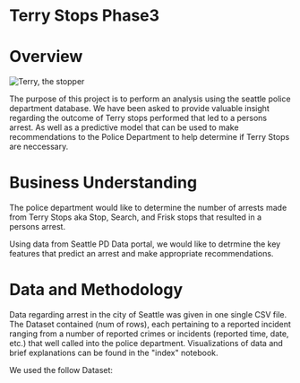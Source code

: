 # Terry Stops Phase3

# Overview


![Terry, the stopper](./data/terr_stop_cartoon.png)

The purpose of this project is to perform an analysis using the seattle police department database. We have been asked to  provide valuable insight regarding the outcome of Terry stops performed that led to a persons arrest.
As well as a predictive model that can be used to make recommendations to the Police Department to help determine if Terry Stops are neccessary.

# Business Understanding

The police department would like to determine the number of arrests made from Terry Stops aka Stop, Search, and Frisk stops that resulted in a persons arrest.

Using data from Seattle PD Data portal, we would like to detrmine the key features that predict an arrest and make appropriate recommendations.

# Data and Methodology

Data regarding arrest in the city of Seattle was given in one single CSV file. The Dataset contained (num of rows), each pertaining to a reported incident ranging from a number of reported crimes or incidents (reported time, date, etc.) that well called into the police department.
Visualizations of data and brief explanations can be found in the "index" notebook.

We used the follow Dataset:


